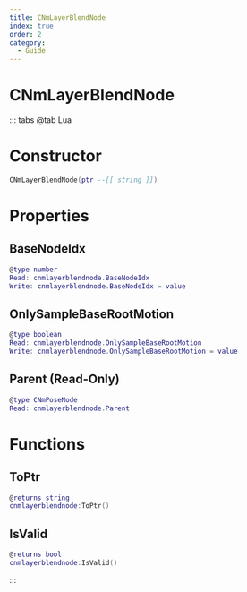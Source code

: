 ```yaml
---
title: CNmLayerBlendNode
index: true
order: 2
category:
  - Guide
---
```


# CNmLayerBlendNode

::: tabs
@tab Lua
# Constructor
```lua
CNmLayerBlendNode(ptr --[[ string ]])
```
# Properties
## BaseNodeIdx 
```lua
@type number
Read: cnmlayerblendnode.BaseNodeIdx
Write: cnmlayerblendnode.BaseNodeIdx = value
```
## OnlySampleBaseRootMotion 
```lua
@type boolean
Read: cnmlayerblendnode.OnlySampleBaseRootMotion
Write: cnmlayerblendnode.OnlySampleBaseRootMotion = value
```
## Parent (Read-Only)
```lua
@type CNmPoseNode
Read: cnmlayerblendnode.Parent
```
# Functions
## ToPtr
```lua
@returns string
cnmlayerblendnode:ToPtr()
```
## IsValid
```lua
@returns bool
cnmlayerblendnode:IsValid()
```

:::